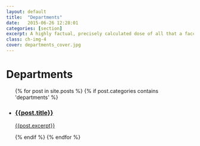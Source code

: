 ```yaml
---
layout: default
title:  "Departments"
date:   2015-06-26 12:28:01
categories: [section]
excerpt: A highly factual, precisely calculated dose of all that a faccha needs to know about the branches that exist or pretend to exist in IITR.
class: ch-img-4
cover: departments_cover.jpg
--- 	
```

<h1>Departments</h1>
<div class="container">
    <section class="main">
      <ul class="ch-grid">
        {% for post in site.posts %}
          {% if post.categories contains 'departments' %}
            <li>
             <a href="{{post.url | prepend: site.baseurl}}" target="_blank">
                <div class="ch-item {{post.class}}">
                  <div class="ch-info">
                    <h3>{{post.title}}</h3>
                    <p>{{post.excerpt}}</p>
                  </div>
                </div>
             </a>
            </li>
          {% endif %}
        {% endfor %}
      </ul>
    </section>
</div>